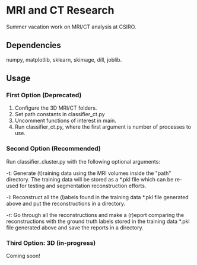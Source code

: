 # MRI and CT Research
Summer vacation work on MRI/CT analysis at CSIRO.

## Dependencies
numpy, matplotlib, sklearn, skimage, dill, joblib.

## Usage
### First Option (Deprecated)
1. Configure the 3D MRI/CT folders.
2. Set path constants in classifier_ct.py
3. Uncomment functions of interest in main.
4. Run classifier_ct.py, where the first argument is number of processes to use.

### Second Option (Recommended)
Run classifier_cluster.py with the following optional arguments:

-t:
Generate (t)raining data using the MRI volumes inside the "path" directory. The
training data will be stored as a *.pkl file which can be re-used for testing
and segmentation reconstruction efforts.

-l:
Reconstruct all the (l)abels found in the training data *.pkl file generated
above and put the reconstructions in a directory.

-r:
Go through all the reconstructions and make a (r)eport comparing the
reconstructions with the ground truth labels stored in the training data *.pkl
file generated above and save the reports in a directory.

### Third Option: 3D (in-progress)
Coming soon!
